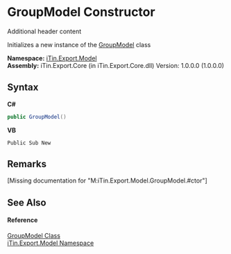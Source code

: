 # GroupModel Constructor 
Additional header content 

Initializes a new instance of the <a href="5a8dbd7f-d5ce-e476-b2ce-60978bcdb4a0">GroupModel</a> class

**Namespace:**&nbsp;<a href="ef57ffcc-e95e-b212-5a46-9aa6f5a3511f">iTin.Export.Model</a><br />**Assembly:**&nbsp;iTin.Export.Core (in iTin.Export.Core.dll) Version: 1.0.0.0 (1.0.0.0)

## Syntax

**C#**<br />
``` C#
public GroupModel()
```

**VB**<br />
``` VB
Public Sub New
```


## Remarks
\[Missing <remarks> documentation for "M:iTin.Export.Model.GroupModel.#ctor"\]

## See Also


#### Reference
<a href="5a8dbd7f-d5ce-e476-b2ce-60978bcdb4a0">GroupModel Class</a><br /><a href="ef57ffcc-e95e-b212-5a46-9aa6f5a3511f">iTin.Export.Model Namespace</a><br />